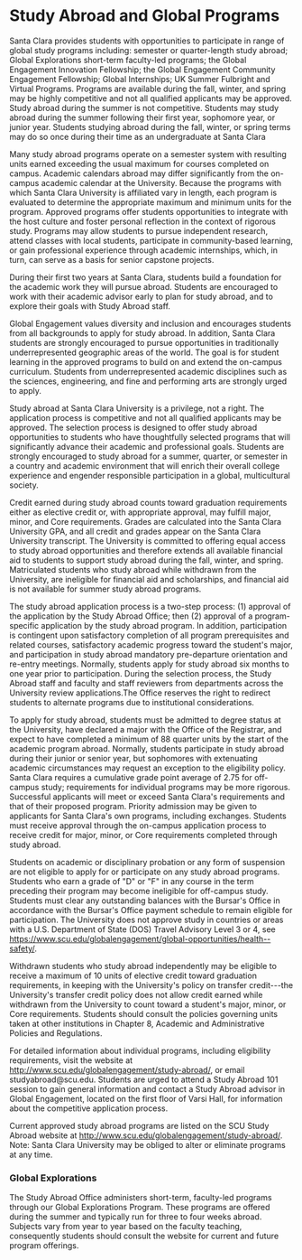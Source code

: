 Study Abroad and Global Programs
================================

Santa Clara provides students with opportunities to participate in range of global study programs including: semester or quarter-length study abroad; Global Explorations short-term faculty-led programs; the Global Engagement Innovation Fellowship; the Global Engagement Community Engagement Fellowship; Global Internships; UK Summer Fulbright and Virtual Programs. Programs are available during the fall, winter, and spring may be highly competitive and not all qualified applicants may be approved. Study abroad during the summer is not competitive. Students may study abroad during the summer following their first year, sophomore year, or junior year. Students studying abroad during the fall, winter, or spring terms may do so once during their time as an undergraduate at Santa Clara

Many study abroad programs operate on a semester system with resulting units earned exceeding the usual maximum for courses completed on campus. Academic calendars abroad may differ significantly from the on-campus academic calendar at the University. Because the programs with which Santa Clara University is affiliated vary in length, each program is evaluated to determine the appropriate maximum and minimum units for the program. Approved programs offer students opportunities to integrate with the host culture and foster personal reflection in the context of rigorous study. Programs may allow students to pursue independent research, attend classes with local students, participate in community-based learning, or gain professional experience through academic internships, which, in turn, can serve as a basis for senior capstone projects.

During their first two years at Santa Clara, students build a foundation for the academic work they will pursue abroad. Students are encouraged to work with their academic advisor early to plan for study abroad, and to explore their goals with Study Abroad staff.

Global Engagement values diversity and inclusion and encourages students from all backgrounds to apply for study abroad. In addition, Santa Clara students are strongly encouraged to pursue opportunities in traditionally underrepresented geographic areas of the world. The goal is for student learning in the approved programs to build on and extend the on-campus curriculum. Students from underrepresented academic disciplines such as the sciences, engineering, and fine and performing arts are strongly urged to apply.

Study abroad at Santa Clara University is a privilege, not a right. The application process is competitive and not all qualified applicants may be approved. The selection process is designed to offer study abroad opportunities to students who have thoughtfully selected programs that will significantly advance their academic and professional goals. Students are strongly encouraged to study abroad for a summer, quarter, or semester in a country and academic environment that will enrich their overall college experience and engender responsible participation in a global, multicultural society.

Credit earned during study abroad counts toward graduation requirements either as elective credit or, with appropriate approval, may fulfill major, minor, and Core requirements. Grades are calculated into the Santa Clara University GPA, and all credit and grades appear on the Santa Clara University transcript. The University is committed to offering equal access to study abroad opportunities and therefore extends all available financial aid to students to support study abroad during the fall, winter, and spring. Matriculated students who study abroad while withdrawn from the University, are ineligible for financial aid and scholarships, and financial aid is not available for summer study abroad programs.

The study abroad application process is a two-step process: (1) approval of the application by the Study Abroad Office; then (2) approval of a program-specific application by the study abroad program. In addition, participation is contingent upon satisfactory completion of all program prerequisites and related courses, satisfactory academic progress toward the student's major, and participation in study abroad mandatory pre-departure orientation and re-entry meetings. Normally, students apply for study abroad six months to one year prior to participation. During the selection process, the Study Abroad staff and faculty and staff reviewers from departments across the University review applications.The Office reserves the right to redirect students to alternate programs due to institutional considerations.

To apply for study abroad, students must be admitted to degree status at the University, have declared a major with the Office of the Registrar, and expect to have completed a minimum of 88 quarter units by the start of the academic program abroad. Normally, students participate in study abroad during their junior or senior year, but sophomores with extenuating academic circumstances may request an exception to the eligibility policy. Santa Clara requires a cumulative grade point average of 2.75 for off-campus study; requirements for individual programs may be more rigorous. Successful applicants will meet or exceed Santa Clara's requirements and that of their proposed program. Priority admission may be given to applicants for Santa Clara's own programs, including exchanges. Students must receive approval through the on-campus application process to receive credit for major, minor, or Core requirements completed through study abroad.

Students on academic or disciplinary probation or any form of suspension are not eligible to apply for or participate on any study abroad programs. Students who earn a grade of "D" or "F" in any course in the term preceding their program may become ineligible for off-campus study. Students must clear any outstanding balances with the Bursar's Office in accordance with the Bursar's Office payment schedule to remain eligible for participation. The University does not approve study in countries or areas with a U.S. Department of State (DOS) Travel Advisory Level 3 or 4, see https://www.scu.edu/globalengagement/global-opportunities/health--safety/.

Withdrawn students who study abroad independently may be eligible to receive a maximum of 10 units of elective credit toward graduation requirements, in keeping with the University's policy on transfer credit---the University's transfer credit policy does not allow credit earned while withdrawn from the University to count toward a student's major, minor, or Core requirements. Students should consult the policies governing units taken at other institutions in Chapter 8, Academic and Administrative Policies and Regulations.

For detailed information about individual programs, including eligibility requirements, visit the website at http://www.scu.edu/globalengagement/study-abroad/, or email studyabroad\@scu.edu. Students are urged to attend a Study Abroad 101 session to gain general information and contact a Study Abroad advisor in Global Engagement, located on the first floor of Varsi Hall, for information about the competitive application process.

Current approved study abroad programs are listed on the SCU Study Abroad website at http://www.scu.edu/globalengagement/study-abroad/. Note: Santa Clara University may be obliged to alter or eliminate programs at any time.

### Global Explorations

The Study Abroad Office administers short-term, faculty-led programs through our Global Explorations Program. These programs are offered during the summer and typically run for three to four weeks abroad. Subjects vary from year to year based on the faculty teaching, consequently students should consult the website for current and future program offerings.
